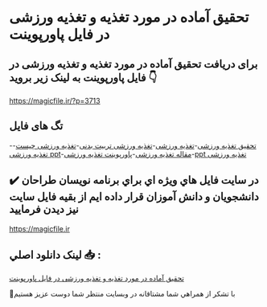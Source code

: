 # تحقیق آماده در مورد تغذیه و تغذیه ورزشی در فایل پاورپوینت

## برای دریافت تحقیق آماده در مورد تغذیه و تغذیه ورزشی در فایل پاورپوینت به لینک زیر بروید 👇

https://magicfile.ir/?p=3713

## تگ های فایل

-[تحقیق تغذیه ورزشی](https://magicfile.ir/product/%d8%aa%d8%ad%d9%82%db%8c%d9%82-%d8%aa%d8%ba%d8%b0%db%8c%d9%87-%d9%88-%d8%aa%d8%ba%d8%b0%db%8c%d9%87-%d9%88%d8%b1%d8%b2%d8%b4%db%8c-%d8%af%d8%b1-%d9%be%d8%a7%d9%88%d8%b1%d9%be%d9%88%db%8c%d9%86%d8%aa/)-[تغذیه ورزشی](https://magicfile.ir/product/%d8%aa%d8%ad%d9%82%db%8c%d9%82-%d8%aa%d8%ba%d8%b0%db%8c%d9%87-%d9%88-%d8%aa%d8%ba%d8%b0%db%8c%d9%87-%d9%88%d8%b1%d8%b2%d8%b4%db%8c-%d8%af%d8%b1-%d9%be%d8%a7%d9%88%d8%b1%d9%be%d9%88%db%8c%d9%86%d8%aa/)-[تغذیه ورزشی تربیت بدنی](https://magicfile.ir/product/%d8%aa%d8%ad%d9%82%db%8c%d9%82-%d8%aa%d8%ba%d8%b0%db%8c%d9%87-%d9%88-%d8%aa%d8%ba%d8%b0%db%8c%d9%87-%d9%88%d8%b1%d8%b2%d8%b4%db%8c-%d8%af%d8%b1-%d9%be%d8%a7%d9%88%d8%b1%d9%be%d9%88%db%8c%d9%86%d8%aa/)-[تغذیه ورزشی چیست](https://magicfile.ir/product/%d8%aa%d8%ad%d9%82%db%8c%d9%82-%d8%aa%d8%ba%d8%b0%db%8c%d9%87-%d9%88-%d8%aa%d8%ba%d8%b0%db%8c%d9%87-%d9%88%d8%b1%d8%b2%d8%b4%db%8c-%d8%af%d8%b1-%d9%be%d8%a7%d9%88%d8%b1%d9%be%d9%88%db%8c%d9%86%d8%aa/)-[تغذیه ورزشی ppt](https://magicfile.ir/product/%d8%aa%d8%ad%d9%82%db%8c%d9%82-%d8%aa%d8%ba%d8%b0%db%8c%d9%87-%d9%88-%d8%aa%d8%ba%d8%b0%db%8c%d9%87-%d9%88%d8%b1%d8%b2%d8%b4%db%8c-%d8%af%d8%b1-%d9%be%d8%a7%d9%88%d8%b1%d9%be%d9%88%db%8c%d9%86%d8%aa/)-[مقاله تغذیه ورزشی](https://magicfile.ir/product/%d8%aa%d8%ad%d9%82%db%8c%d9%82-%d8%aa%d8%ba%d8%b0%db%8c%d9%87-%d9%88-%d8%aa%d8%ba%d8%b0%db%8c%d9%87-%d9%88%d8%b1%d8%b2%d8%b4%db%8c-%d8%af%d8%b1-%d9%be%d8%a7%d9%88%d8%b1%d9%be%d9%88%db%8c%d9%86%d8%aa/)-[پاورپوینت تغذیه ورزشی](https://magicfile.ir/product/%d8%aa%d8%ad%d9%82%db%8c%d9%82-%d8%aa%d8%ba%d8%b0%db%8c%d9%87-%d9%88-%d8%aa%d8%ba%d8%b0%db%8c%d9%87-%d9%88%d8%b1%d8%b2%d8%b4%db%8c-%d8%af%d8%b1-%d9%be%d8%a7%d9%88%d8%b1%d9%be%d9%88%db%8c%d9%86%d8%aa/)-[ppt تغذیه ورزشی](https://magicfile.ir/product/%d8%aa%d8%ad%d9%82%db%8c%d9%82-%d8%aa%d8%ba%d8%b0%db%8c%d9%87-%d9%88-%d8%aa%d8%ba%d8%b0%db%8c%d9%87-%d9%88%d8%b1%d8%b2%d8%b4%db%8c-%d8%af%d8%b1-%d9%be%d8%a7%d9%88%d8%b1%d9%be%d9%88%db%8c%d9%86%d8%aa/)

## ✔️ در سايت فايل هاي ويژه اي براي برنامه نويسان طراحان دانشجويان و دانش آموزان قرار داده ايم از بقيه فايل سايت نيز ديدن فرماييد

https://magicfile.ir


## لينک دانلود اصلي 📥 :

[تحقیق آماده در مورد تغذیه و تغذیه ورزشی در فایل پاورپوینت](https://magicfile.ir/product/%d8%aa%d8%ad%d9%82%db%8c%d9%82-%d8%aa%d8%ba%d8%b0%db%8c%d9%87-%d9%88-%d8%aa%d8%ba%d8%b0%db%8c%d9%87-%d9%88%d8%b1%d8%b2%d8%b4%db%8c-%d8%af%d8%b1-%d9%be%d8%a7%d9%88%d8%b1%d9%be%d9%88%db%8c%d9%86%d8%aa/) 


🙏با تشکر از همراهي شما مشتاقانه در وبسایت منتظر شما دوست عزیز هستیم

